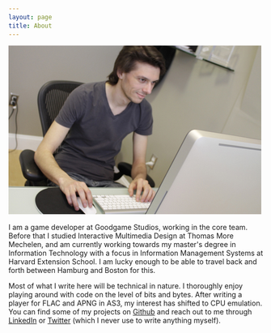 ```yaml
---
layout: page
title: About
---
```


<img src="/public/images/about-pic.jpg" alt="Frederick Jansen" title="Frederick Jansen">

I am a game developer at Goodgame Studios, working in the core team. Before that I studied Interactive Multimedia Design at Thomas More Mechelen, and am currently working towards my master's degree in Information Technology with a focus in Information Management Systems at Harvard Extension School. I am lucky enough to be able to travel back and forth between Hamburg and Boston for this.

Most of what I write here will be technical in nature. I thoroughly enjoy playing around with code on the level of bits and bytes. After writing a player for FLAC and APNG in AS3, my interest has shifted to CPU emulation. You can find some of my projects on [Github](https://github.com/frederickjansen) and reach out to me through [LinkedIn](http://be.linkedin.com/in/jansenfrederick) or [Twitter](https://twitter.com/latenightsnacks) (which I never use to write anything myself).